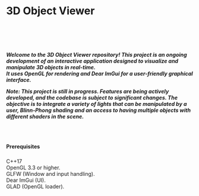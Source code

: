 <h1>3D Object Viewer<h1> <br />

<h5>Welcome to the 3D Object Viewer repository! This project is an ongoing development of an interactive application designed to visualize and manipulate 3D objects in real-time. <br />
It uses OpenGL for rendering and Dear ImGui for a user-friendly graphical interface. <br />

Note: This project is still in progress. Features are being actively developed, and the codebase is subject to significant changes.
The objective is to integrate a variety of lights that can be manipulated by a user, Blinn-Phong shading and an access to having multiple objects with different shaders in the scene.<h5> <br />

<h4>Prerequisites<h4>
<h5></h5>C++17<br />
OpenGL 3.3 or higher.<br />
GLFW (Window and input handling).<br />
Dear ImGui (UI).<br />
GLAD (OpenGL loader).<h5><br />
